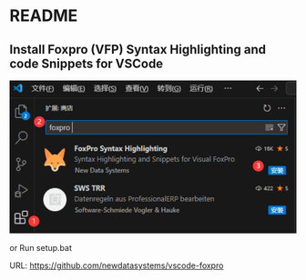 # README
## Install Foxpro (VFP) Syntax Highlighting and code Snippets for VSCode
  
  
![alt text](foxprosyntaxhighlighting.png "FoxProSyntaxHighlighting") 
 
or Run setup.bat

URL: https://github.com/newdatasystems/vscode-foxpro